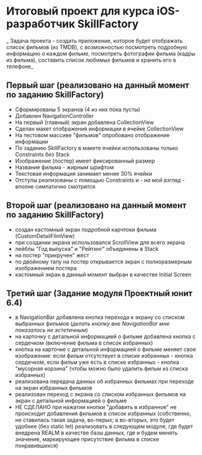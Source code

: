 #  Итоговый проект для курса iOS-разработчик SkillFactory

_ Задача проекта - создать приложение, которое будет отображать список фильмов (из TMDB), с возможностью посмотреть подробную информацию о каждом фильме, посмотреть фотографии фильма (кадры из фильма), составить список любимых фильмов и хранить его в телефоне_

## Первый шаг (реализовано на данный момент по заданию SkillFactory)

- Сформированы 5 экранов (4 из них пока пусты)
- Добавлен NavigationController
- На первый (главный) экран добавлена CollectionView
- Сделан макет отображения информации в ячейке CollectionView
- На тестовом массиве "фильмов" опробовано отображение информации
- По заданию SkillFactory в макете ячейки использованы только Constraints без Stack
- Изображение (постер) имеет фиксированный размер
- Название фильма - жирным шрифтом
- Текстовая информация занимает менее 30% ячейки
- Отступы реализованы с помощью Constraints и - _на мой взгляд_ - вполне симпатично смотрятся

## Второй шаг (реализовано на данный момент по заданию SkillFactory)

- создан кастомный экран подробной карчтоки фильма (CustomDetailFilmView)
- при создании экрана использовался ScrollView для всего экрана
- лейблы "Год выпуска" и "Рейтинг" объединены в Stack
- на постер "прикручен" жест
- по двойному тапу на постер открывается экран с полноразмерным изображением постера
- кастомный экран в данный момент выбран в качестве Initial Screen


## Третий шаг (Задание модуля Проектный юнит 6.4)

- в NavigationBar добавлена кнопка перехода к экрану со списком выбранных фильмов (_делать кнопку вне NavigationBar мне показалось не эстетичным_)
- на карточку с детальной информацией о фильме добавлена кнопка с сердечком (включение фильма в список избранных)
- кнопка на карточке с детальной информацией о фильме меняет свое изображение: если фильм отсутствует в списке избранных - кнопка сердечком, если фильм уже есть в списке избранных - кнопка "мусорная корзина" (чтобы можно было удалить фильм из списка избранных)
- реализована передача данных об избранных фильмах при переходе на экран избранных фильмов
- реализован переход с экрана со списком избранных фильмов на экран с детальной информацией о фильме
- НЕ СДЕЛАНО при нажатии кнопки "добавить в избранное" не происходит добавления фильмов в список избранных (собственно, не ставилась такая задача, во-перых; а во-вторых, это будет удобнее (без static let) реализовать в следующем модуле, где будет внедрена REALM в качестве базы данных, где и будем менять значение, маркирующее присутствие фильма в списке понравившихся)
